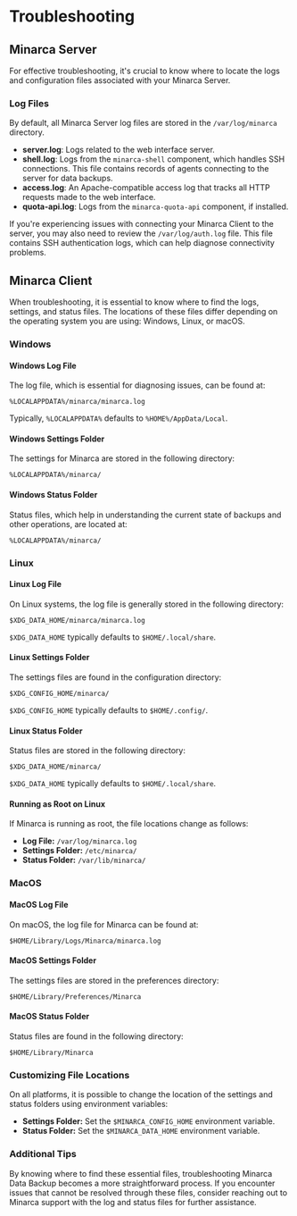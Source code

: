 # Troubleshooting

## Minarca Server

For effective troubleshooting, it's crucial to know where to locate the logs and configuration files associated with your Minarca Server.

### Log Files

By default, all Minarca Server log files are stored in the `/var/log/minarca` directory.

- **server.log**: Logs related to the web interface server.
- **shell.log**: Logs from the `minarca-shell` component, which handles SSH connections. This file contains records of agents connecting to the server for data backups.
- **access.log**: An Apache-compatible access log that tracks all HTTP requests made to the web interface.
- **quota-api.log**: Logs from the `minarca-quota-api` component, if installed.

If you're experiencing issues with connecting your Minarca Client to the server, you may also need to review the `/var/log/auth.log` file. This file contains SSH authentication logs, which can help diagnose connectivity problems.

## Minarca Client

When troubleshooting, it is essential to know where to find the logs, settings, and status files. The locations of these files differ depending on the operating system you are using: Windows, Linux, or macOS.

### Windows

#### Windows Log File
The log file, which is essential for diagnosing issues, can be found at:
```
%LOCALAPPDATA%/minarca/minarca.log
```
Typically, `%LOCALAPPDATA%` defaults to `%HOME%/AppData/Local`.

#### Windows Settings Folder
The settings for Minarca are stored in the following directory:
```
%LOCALAPPDATA%/minarca/
```

#### Windows Status Folder
Status files, which help in understanding the current state of backups and other operations, are located at:
```
%LOCALAPPDATA%/minarca/
```

### Linux

#### Linux Log File
On Linux systems, the log file is generally stored in the following directory:
```
$XDG_DATA_HOME/minarca/minarca.log
```
`$XDG_DATA_HOME` typically defaults to `$HOME/.local/share`.

#### Linux Settings Folder
The settings files are found in the configuration directory:
```
$XDG_CONFIG_HOME/minarca/
```
`$XDG_CONFIG_HOME` typically defaults to `$HOME/.config/`.

#### Linux Status Folder
Status files are stored in the following directory:
```
$XDG_DATA_HOME/minarca/
```
`$XDG_DATA_HOME` typically defaults to `$HOME/.local/share`.

#### Running as Root on Linux

If Minarca is running as root, the file locations change as follows:

- **Log File:** `/var/log/minarca.log`
- **Settings Folder:** `/etc/minarca/`
- **Status Folder:** `/var/lib/minarca/`

### MacOS

#### MacOS Log File
On macOS, the log file for Minarca can be found at:
```
$HOME/Library/Logs/Minarca/minarca.log
```

#### MacOS Settings Folder
The settings files are stored in the preferences directory:
```
$HOME/Library/Preferences/Minarca
```

#### MacOS Status Folder
Status files are found in the following directory:
```
$HOME/Library/Minarca
```

### Customizing File Locations

On all platforms, it is possible to change the location of the settings and status folders using environment variables:

- **Settings Folder:** Set the `$MINARCA_CONFIG_HOME` environment variable.
- **Status Folder:** Set the `$MINARCA_DATA_HOME` environment variable.

### Additional Tips

By knowing where to find these essential files, troubleshooting Minarca Data Backup becomes a more straightforward process. If you encounter issues that cannot be resolved through these files, consider reaching out to Minarca support with the log and status files for further assistance.
